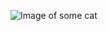 ![Image of some cat](https://encrypted-tbn0.gstatic.com/images?q=tbn:ANd9GcQNnSHmhyIdAvdijwch3cTJgisc1SxiJh_4ntsPZYoXLm1lzpEn "Cat Image")
